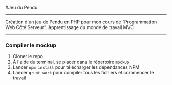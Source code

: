 #Jeu du Pendu

***

Création d'un jeu de Pendu en PHP pour mon cours de “Programmation Web Côté Serveur”. Apprentissage du monde de travail MVC


***

### Compiler le mockup

1. Cloner le repo
1. À l'aide du terminal, se placer dans le répertoire `mockUp`
1. Lancer `npm install` pour télécharger les dépendances NPM
1. Lancer `grunt work` pour compiler tous les fichiers et commencer le travail
